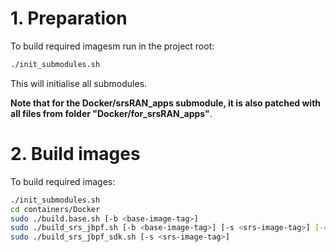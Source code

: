 
# 1. Preparation

To build required imagesm run in the project root:
```sh
./init_submodules.sh
```

This will initialise all submodules.

__Note that for the Docker/srsRAN_apps submodule, it is also patched with all files from folder "Docker/for_srsRAN_apps"__.


# 2. Build images

To build required images:
```sh
./init_submodules.sh
cd containers/Docker
sudo ./build.base.sh [-b <base-image-tag>]
sudo ./build_srs_jbpf.sh [-b <base-image-tag>] [-s <srs-image-tag>] [-c]   # Use -c for '--no-cache'
sudo ./build_srs_jbpf_sdk.sh [-s <srs-image-tag>]
```
